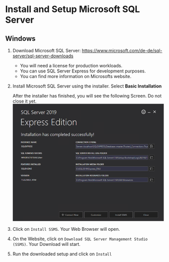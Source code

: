 # Install and Setup Microsoft SQL Server
## Windows

1. Download Microsoft SQL Server: https://www.microsoft.com/de-de/sql-server/sql-server-downloads
    - You will need a license for production workloads.
    - You can use SQL Server Express for development purposes.
    - You can find more information on Microsofts website.
    
2. Install Microsoft SQL Server using the installer. Select **Basic Installation**
   
   After the installer has finished, you will see the following Screen. Do not close it yet.
   ![SQL_Server_Install_Overview](./images/sqlserver_install_overview.PNG)
   
3. Click on `Install SSMS`. Your Web Browser will open.
4. On the Website, click on `Download SQL Server Management Studio (SSMS)`. Your Download will start.
5. Run the downloaded setup and click on `Install`


